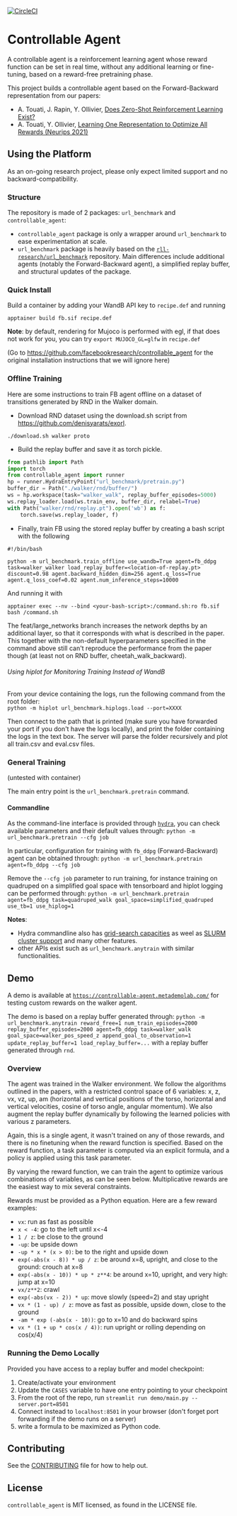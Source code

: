 [![CircleCI](https://dl.circleci.com/status-badge/img/gh/facebookresearch/controllable_agent/tree/main.svg?style=svg)](https://dl.circleci.com/status-badge/redirect/gh/facebookresearch/controllable_agent/tree/main)

# Controllable Agent

A controllable agent is a reinforcement learning agent whose reward function can be set in real time, without any additional learning or fine-tuning, based on a reward-free pretraining phase.

This project builds a controllable agent based on the Forward-Backward representation from our papers:
- A. Touati, J. Rapin, Y. Ollivier, [Does Zero-Shot Reinforcement Learning Exist?](https://arxiv.org/abs/2209.14935)
- A. Touati, Y. Ollivier, [Learning One Representation to Optimize All Rewards (Neurips 2021)](https://arxiv.org/abs/2103.07945)


## Using the Platform

As an on-going research project, please only expect limited support and no backward-compatibility.


### Structure

The repository is made of 2 packages: `url_benchmark` and `controllable_agent`:
- `controllable_agent` package is only a wrapper around `url_benchmark` to ease experimentation at scale.
- `url_benchmark` package is heavily based on the [`rll-research/url_benchmark`](https://github.com/rll-research/url_benchmark) repository. Main differences include additional agents (notably the Forward-Backward agent), a simplified replay buffer, and structural updates of the package.


### Quick Install
Build a container by adding your WandB API key to `recipe.def` and running
```
apptainer build fb.sif recipe.def
```

**Note**: by default, rendering for Mujoco is performed with egl, if that does not work for you, you can try `export MUJOCO_GL=glfw` in `recipe.def`

(Go to https://github.com/facebookresearch/controllable_agent for the original installation instructions that we will ignore here)

### Offline Training
Here are some instructions to train FB agent offline on a dataset of transitions generated by RND in the Walker domain. 
+ Download RND dataset using the download.sh script from https://github.com/denisyarats/exorl.
```
./download.sh walker proto
```
+ Build the replay buffer and save it as torch pickle.

```python
from pathlib import Path
import torch
from controllable_agent import runner
hp = runner.HydraEntryPoint("url_benchmark/pretrain.py")
buffer_dir = Path("./walker/rnd/buffer/")
ws = hp.workspace(task="walker_walk", replay_buffer_episodes=5000)
ws.replay_loader.load(ws.train_env, buffer_dir, relabel=True)
with Path("walker/rnd/replay.pt").open('wb') as f:
    torch.save(ws.replay_loader, f)
```
+ Finally, train FB using the stored replay buffer by creating a bash script with the following
```
#!/bin/bash

python -m url_benchmark.train_offline use_wandb=True agent=fb_ddpg task=walker_walker load_replay_buffer=<location-of-replay.pt> discount=0.98 agent.backward_hidden_dim=256 agent.q_loss=True agent.q_loss_coef=0.02 agent.num_inference_steps=10000
```

And running it with 
```
apptainer exec --nv --bind <your-bash-script>:/command.sh:ro fb.sif bash /command.sh
```

The feat/large_networks branch increases the network depths by an additional layer, so that it corresponds with what is described in the paper. This together with the non-default hyperparameters specified in the command above still can't reproduce the performance from the paper though (at least not on RND buffer, cheetah_walk_backward).

###### Using hiplot for Monitoring Training Instead of WandB
From your device containing the logs, run the following command from the root folder: \
`python -m hiplot url_benchmark.hiplogs.load --port=XXXX`

Then connect to the path that is printed (make sure you have forwarded your port if you don't have the logs locally), and print the folder containing the logs in the text box. The server will parse the folder recursively and plot all train.csv and eval.csv files.


### General Training
(untested with container)

The main entry point is the `url_benchmark.pretrain` command.

#### Commandline

As the command-line interface is provided through [`hydra`](https://github.com/facebookresearch/hydra), you can check available parameters and their default values through:
`python -m url_benchmark.pretrain --cfg job`

In particular, configuration for training with `fb_ddpg` (Forward-Backward) agent can be obtained through:
`python -m url_benchmark.pretrain agent=fb_ddpg --cfg job`

Remove the `--cfg job` parameter to run training, for instance training on quadruped on a simplified goal space with tensorboard and hiplot logging can be performed through:
`python -m url_benchmark.pretrain agent=fb_ddpg task=quadruped_walk goal_space=simplified_quadruped use_tb=1 use_hiplog=1`

**Notes**: 
- Hydra commandline also has [grid-search capacities](https://hydra.cc/docs/1.0/tutorials/basic/running_your_app/multi-run/#internaldocs-banner) as weel as [SLURM cluster support](https://hydra.cc/docs/1.0/plugins/submitit_launcher/#usage) and many other features.
- other APIs exist such as `url_benchmark.anytrain` with similar functionalities.


## Demo

A demo is available at [`https://controllable-agent.metademolab.com/`](https://controllable-agent.metademolab.com/) for testing custom rewards on the walker agent.

The demo is based on a replay buffer generated through:
`python -m url_benchmark.anytrain reward_free=1 num_train_episodes=2000 replay_buffer_episodes=2000 agent=fb_ddpg task=walker_walk goal_space=walker_pos_speed_z append_goal_to_observation=1 update_replay_buffer=1 load_replay_buffer=...`
with a replay buffer generated through `rnd`.


### Overview

The agent was trained in the Walker environment. We follow the algorithms outlined in the papers, with a restricted control space of 6 variables: x, z, vx, vz, up, am (horizontal and vertical positions of the torso, horizontal and vertical velocities, cosine of torso angle, angular momentum). We also augment the replay buffer dynamically by following the learned policies with various z parameters.

Again, this is a single agent, it wasn't trained on any of those rewards, and there is no finetuning when the reward function is specified. Based on the reward function, a task parameter is computed via an explicit formula, and a policy is applied using this task parameter.

By varying the reward function, we can train the agent to optimize various combinations of variables, as can be seen below. Multiplicative rewards are the easiest way to mix several constraints. 

Rewards must be provided as a Python equation. Here are a few reward examples:
- `vx`: run as fast as possible
- `x < -4`: go to the left until x<-4
- `1 / z`: be close to the ground
- `-up`: be upside down
- `-up * x * (x > 0)`: be to the right and upside down
- `exp(-abs(x - 8)) * up / z`: be around x=8, upright, and close to the ground: crouch at x=8
- `exp(-abs(x - 10)) * up * z**4`: be around x=10, upright, and very high: jump at x=10
- `vx/z**2`: crawl
- `exp(-abs(vx - 2)) * up`: move slowly (speed=2) and stay upright
- `vx * (1 - up) / z`: move as fast as possible, upside down, close to the ground
- `-am * exp (-abs(x - 10))`: go to x=10 and do backward spins
- `vx * (1 + up * cos(x / 4))`: run upright or rolling depending on cos(x/4)


### Running the Demo Locally

Provided you have access to a replay buffer and model checkpoint:

1. Create/activate your environment
2. Update the `CASES` variable to have one entry pointing to your checkpoint
3. From the root of the repo, run `streamlit run demo/main.py --server.port=8501`
4. Connect instead to `localhost:8501` in your browser (don't forget port forwarding if the demo runs on a server)
5. write a formula to be maximized as Python code.


## Contributing 

See the [CONTRIBUTING](CONTRIBUTING.md) file for how to help out.

## License
`controllable_agent` is MIT licensed, as found in the LICENSE file.
